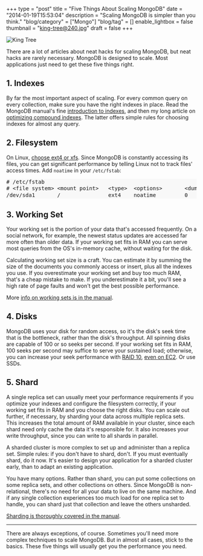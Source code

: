 +++
type = "post"
title = "Five Things About Scaling MongoDB"
date = "2014-01-19T15:53:04"
description = "Scaling MongoDB is simpler than you think."
"blog/category" = ["Mongo"]
"blog/tag" = []
enable_lightbox = false
thumbnail = "king-tree@240.jpg"
draft = false
+++

<p><img style="display:block; margin-left:auto; margin-right:auto;" src="king-tree.jpg" alt="King Tree" title="King Tree" /></p>
<p>There are a lot of articles about neat hacks for scaling MongoDB, but neat hacks are rarely necessary. MongoDB is designed to scale. Most applications just need to get these five things right.</p>
<h2 id="1-indexes">1. Indexes</h2>
<p>By far the most important aspect of scaling. For every common query on every collection, make sure you have the right indexes in place. Read the MongoDB manual's fine <a href="http://docs.mongodb.org/manual/core/indexes-introduction/">introduction to indexes</a>, and then my long article on <a href="/blog/optimizing-mongodb-compound-indexes/">optimizing compound indexes</a>. The latter offers simple rules for choosing indexes for almost any query.</p>
<h2 id="2-filesystem">2. Filesystem</h2>
<p>On Linux, <a href="http://docs.mongodb.org/manual/administration/production-notes/#mongodb-on-linux">choose ext4 or xfs</a>. Since MongoDB is constantly accessing its files, you can get significant performance by telling Linux not to track files' access times. Add <code>noatime</code> in your <code>/etc/fstab</code>:</p>
<div class="codehilite" style="background: #f8f8f8"><pre style="line-height: 125%"># /etc/fstab
# &lt;file system&gt; &lt;mount point&gt;   &lt;type&gt;  &lt;options&gt;       &lt;dump&gt;  &lt;pass&gt;
/dev/sda1       /               ext4    noatime         0       0
</pre></div>


<h2 id="3-working-set">3. Working Set</h2>
<p>Your working set is the portion of your data that's accessed frequently. On a social network, for example, the newest status updates are accessed far more often than older data. If your working set fits in RAM you can serve most queries from the OS's in-memory cache, without waiting for the disk.</p>
<p>Calculating working set size is a craft. You can estimate it by summing the size of the documents you commonly access or insert, plus all the indexes you use. If you overestimate your working set and buy too much RAM, that's a cheap mistake to make. If you underestimate it a bit, you'll see a high rate of page faults and won't get the best possible performance.</p>
<p>More <a href="http://docs.mongodb.org/manual/faq/diagnostics/#faq-memory">info on working sets is in the manual</a>.</p>
<h2 id="4-disks">4. Disks</h2>
<p>MongoDB uses your disk for random access, so it's the disk's seek time that is the bottleneck, rather than the disk's throughput. All spinning disks are capable of 100 or so seeks per second. If your working set fits in RAM, 100 seeks per second may suffice to serve your sustained load; otherwise, you can increase your seek performance with <a href="http://en.wikipedia.org/wiki/RAID">RAID 10</a>, <a href="http://docs.aws.amazon.com/AWSEC2/latest/UserGuide/raid-config.html">even on EC2</a>. Or use SSDs.</p>
<h2 id="5-shard">5. Shard</h2>
<p>A single replica set can usually meet your performance requirements if you optimize your indexes and configure the filesystem correctly, if your working set fits in RAM and you choose the right disks. You can scale out further, if necessary, by sharding your data across multiple replica sets. This increases the total amount of RAM available in your cluster, since each shard need only cache the data it's responsible for. It also increases your write throughput, since you can write to all shards in parallel.</p>
<p>A sharded cluster is more complex to set up and administer than a replica set. Simple rules: if you don't have to shard, don't. If you must eventually shard, do it now. It's easier to design your application for a sharded cluster early, than to adapt an existing application.</p>
<p>You have many options. Rather than shard, you can put some collections on some replica sets, and other collections on others. Since MongoDB is non-relational, there's no need for all your data to live on the same machine. And if any single collection experiences too much load for one replica set to handle, you can shard just that collection and leave the others unsharded.</p>
<p><a href="http://docs.mongodb.org/manual/core/sharding-introduction/">Sharding is thoroughly covered in the manual</a>.</p>
<hr />
<p>There are always exceptions, of course. Sometimes you'll need more complex techniques to scale MongoDB. But in almost all cases, stick to the basics. These five things will usually get you the performance you need.</p>
    